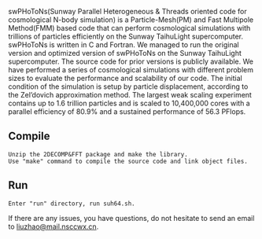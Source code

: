 swPHoToNs(Sunway Parallel Heterogeneous & Threads oriented code for cosmological N-body simulation) is a Particle-Mesh(PM) and Fast Multipole Method(FMM) based code that can perform cosmological simulations with trillions of particles efficiently on the Sunway TaihuLight supercomputer. swPHoToNs is written in C and Fortran. We managed to run the original version and optimized version of swPHoToNs on the Sunway TaihuLight supercomputer. The source code for prior versions is publicly available. We have performed a series of cosmological simulations with different problem sizes to evaluate the performance and scalability of our code. The initial condition of the simulation is setup by particle displacement, according to the Zel’dovich approximation method. The largest weak scaling experiment contains up to 1.6 trillion particles and is scaled to 10,400,000 cores with a parallel efficiency of 80.9% and a sustained performance of 56.3 PFlops.

## Compile
	Unzip the 2DECOMP&FFT package and make the library.
	Use "make" command to compile the source code and link object files.

## Run
	Enter "run" directory, run suh64.sh.


If there are any issues, you have questions, do not hesitate to send an email to <liuzhao@mail.nsccwx.cn>.
